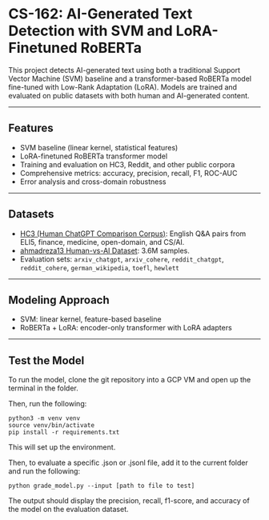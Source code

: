 # CS-162: AI-Generated Text Detection with SVM and LoRA-Finetuned RoBERTa
This project detects AI-generated text using both a traditional Support Vector Machine (SVM) baseline and a transformer-based RoBERTa model fine-tuned with Low-Rank Adaptation (LoRA). Models are trained and evaluated on public datasets with both human and AI-generated content.

---

## Features

- SVM baseline (linear kernel, statistical features)
- LoRA-finetuned RoBERTa transformer model
- Training and evaluation on HC3, Reddit, and other public corpora
- Comprehensive metrics: accuracy, precision, recall, F1, ROC-AUC
- Error analysis and cross-domain robustness

---

## Datasets

- [HC3 (Human ChatGPT Comparison Corpus)](https://huggingface.co/datasets/Hello-SimpleAI/HC3-Chinese): English Q&A pairs from ELI5, finance, medicine, open-domain, and CS/AI.
- [ahmadreza13 Human-vs-AI Dataset](https://huggingface.co/datasets/ahmadreza13/human-vs-Ai-generated-dataset): 3.6M samples.
- Evaluation sets: `arxiv_chatgpt`, `arxiv_cohere`, `reddit_chatgpt`, `reddit_cohere`, `german_wikipedia`, `toefl`, `hewlett`

---

## Modeling Approach

- SVM: linear kernel, feature-based baseline
- RoBERTa + LoRA: encoder-only transformer with LoRA adapters

---

## Test the Model

To run the model, clone the git repository into a GCP VM and open up the terminal in the folder.

Then, run the following:

```
python3 -m venv venv
source venv/bin/activate
pip install -r requirements.txt
```

This will set up the environment.

Then, to evaluate a specific .json or .jsonl file, add it to the current folder and run the following:

```
python grade_model.py --input [path to file to test] 
```

The output should display the precision, recall, f1-score, and accuracy of the model on the evaluation dataset.